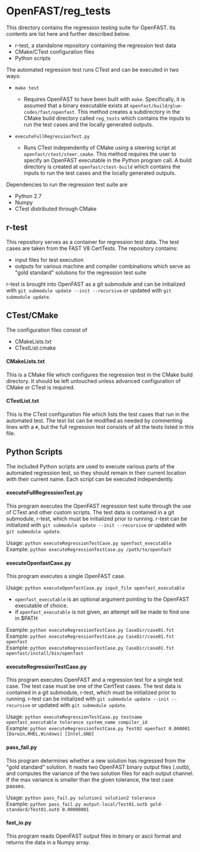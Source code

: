 # OpenFAST/reg_tests

This directory contains the regression testing suite for OpenFAST. Its contents are list here and further described below.
- r-test, a standalone repository containing the regression test data
- CMake/CTest configuration files
- Python scripts

The automated regression test runs CTest and can be executed in two ways:
- `make test`
  - Requires OpenFAST to have been built with `make`. Specifically, it is assumed that a binary executable exists at `openfast/build/glue-codes/fast/openfast`. This method creates a subdirectory in the CMake build directory called `reg_tests` which contains the inputs to run the test cases and the locally generated outputs.


- `executeFullRegressionTest.py`
  - Runs CTest independently of CMake using a steering script at ``openfast/ctest/steer.cmake``. This method requires the user to specify an OpenFAST executable in the Python program call. A build directory is created at ``openfast/ctest-build`` which contains the inputs to run the test cases and the locally generated outputs.

Dependencies to run the regression test suite are
- Python 2.7
- Numpy
- CTest distributed through CMake

## r-test
This repository serves as a container for regression test data. The test cases are taken from the FAST V8 CertTests. The repository contains:
- input files for test execution
- outputs for various machine and compiler combinations which serve as "gold standard" solutions for the regression test suite

r-test is brought into OpenFAST as a git submodule and can be initialized with `git submodule update --init --recursive` or updated with `git submodule update`.

## CTest/CMake
The configuration files consist of
- CMakeLists.txt
- CTestList.cmake

#### CMakeLists.txt
This is a CMake file which configures the regression test in the CMake build directory. It should be left untouched unless advanced configuration of CMake or CTest is required.

#### CTestList.txt
This is the CTest configuration file which lists the test cases that run in the automated test. The test list can be modified as needed by commenting lines with a `#`, but the full regression test consists of all the tests listed in this file.

## Python Scripts
The included Python scripts are used to execute various parts of the automated regression test, so they should remain in their current location with their current name. Each script can be executed independently.

#### executeFullRegressionTest.py
This program executes the OpenFAST regression test suite through the use of
CTest and other custom scripts. The test data is contained in a git submodule,
r-test, which must be initialized prior to running. r-test can be initialized
with `git submodule update --init --recursive` or updated with `git submodule update`.

Usage: `python executeRegressionTestCase.py openfast_executable`  
Example: `python executeRegressionTestCase.py /path/to/openfast`

#### executeOpenfastCase.py
This program executes a single OpenFAST case.

Usage: `python executeOpenfastCase.py input_file openfast_executable`  
- `openfast_executable` is an optional argument pointing to the OpenFAST executable of choice.
- if `openfast_executable` is not given, an attempt will be made to find one in $PATH

Example: `python executeRegressionTestCase.py CaseDir/case01.fst`  
Example: `python executeRegressionTestCase.py CaseDir/case01.fst openfast`  
Example: `python executeRegressionTestCase.py CaseDir/case01.fst openfast/install/bin/openfast`  

#### executeRegressionTestCase.py
This program executes OpenFAST and a regression test for a single test case.
The test case must be one of the CertTest cases. The test data is contained in a git submodule,
r-test, which must be initialized prior to running. r-test can be initialized
with `git submodule update --init --recursive` or updated with `git submodule update`.

Usage: `python executeRegressionTestCase.py testname openfast_executable tolerance system_name compiler_id`  
Example: `python executeRegressionTestCase.py Test02 openfast 0.000001 [Darwin,RHEL,Windows] [Intel,GNU]`

#### pass_fail.py
This program determines whether a new solution has regressed from the "gold standard"
solution. It reads two OpenFAST binary output files (.outb), and computes the variance
of the two solution files for each output channel. If the max variance is smaller than
the given tolerance, the test case passes.

Usage: `python pass_fail.py solution1 solution2 tolerance`  
Example: `python pass_fail.py output-local/Test01.outb gold-standard/Test01.outb 0.00000001`

#### fast_io.py
This program reads OpenFAST output files in binary or ascii format and returns the data in a Numpy array.
